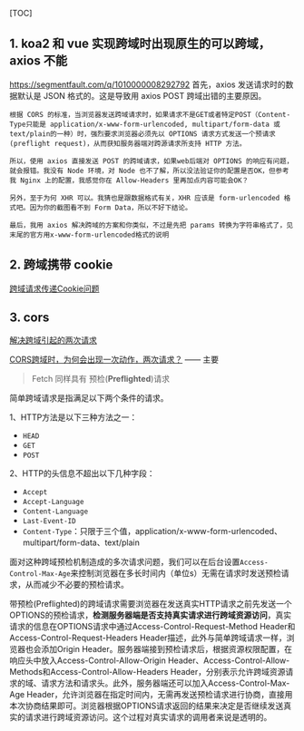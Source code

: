 [TOC]
## 1. koa2 和 vue 实现跨域时出现原生的可以跨域，axios 不能
https://segmentfault.com/q/1010000008292792
首先，axios 发送请求时的数据默认是 JSON 格式的。这是导致用 axios POST 跨域出错的主要原因。

    根据 CORS 的标准，当浏览器发送跨域请求时，如果请求不是GET或者特定POST（Content-Type只能是 application/x-www-form-urlencoded, multipart/form-data 或 text/plain的一种）时，强烈要求浏览器必须先以 OPTIONS 请求方式发送一个预请求(preflight request)，从而获知服务器端对跨源请求所支持 HTTP 方法。
    
    所以，使用 axios 直接发送 POST 的跨域请求，如果web后端对 OPTIONS 的响应有问题，就会报错。我没有 Node 环境，对 Node 也不了解，所以没法验证你的配置是否OK，但参考我 Nginx 上的配置，我感觉你在 Allow-Headers 里再加点内容可能会OK？
    
    另外，至于为何 XHR 可以。我猜也是跟数据格式有关，XHR 应该是 form-urlencoded 格式吧。因为你的截图看不到 Form Data，所以不好下结论。
    
    最后，我用 axios 解决跨域的方案和你类似，不过是先把 params 转换为字符串格式了，见末尾的官方用x-www-form-urlencoded格式的说明

## 2. 跨域携带 cookie ##

[跨域请求传递Cookie问题](https://www.cnblogs.com/nuccch/p/7875189.html)

## 3. cors

[解决跨域引起的两次请求](https://blog.csdn.net/joefany/article/details/79065879)

[CORS跨域时，为何会出现一次动作，两次请求？](https://blog.csdn.net/weixin_34097242/article/details/87963676) —— 主要

> Fetch 同样具有 预检(**Preflighted**)请求

简单跨域请求是指满足以下两个条件的请求。 

1、HTTP方法是以下三种方法之一：

- `HEAD`
- `GET`
- `POST`

2、HTTP的头信息不超出以下几种字段：

- `Accept`
- `Accept-Language`
- `Content-Language`
- `Last-Event-ID`
- `Content-Type`：只限于三个值，application/x-www-form-urlencoded、multipart/form-data、text/plain

面对这种跨域预检机制造成的多次请求问题，我们可以在后台设置`Access-Control-Max-Age`来控制浏览器在多长时间内（单位s）无需在请求时发送预检请求，从而减少不必要的预检请求。

带预检(Preflighted)的跨域请求需要浏览器在发送真实HTTP请求之前先发送一个OPTIONS的预检请求，**检测服务器端是否支持真实请求进行跨域资源访问**，真实请求的信息在OPTIONS请求中通过Access-Control-Request-Method Header和Access-Control-Request-Headers Header描述，此外与简单跨域请求一样，浏览器也会添加Origin Header。服务器端接到预检请求后，根据资源权限配置，在响应头中放入Access-Control-Allow-Origin Header、Access-Control-Allow-Methods和Access-Control-Allow-Headers Header，分别表示允许跨域资源请求的域、请求方法和请求头。此外，服务器端还可以加入Access-Control-Max-Age Header，允许浏览器在指定时间内，无需再发送预检请求进行协商，直接用本次协商结果即可。浏览器根据OPTIONS请求返回的结果来决定是否继续发送真实的请求进行跨域资源访问。这个过程对真实请求的调用者来说是透明的。